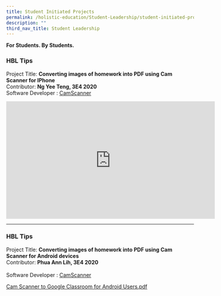 ```yaml
---
title: Student Initiated Projects
permalink: /holistic-education/Student-Leadership/student-initiated-projects
description: ""
third_nav_title: Student Leadership
---
```

**For Students. By Students.**

### HBL Tips


Project Title: **Converting images of homework into PDF using Cam Scanner for IPhone** <br>
Contributor: **Ng Yee Teng, 3E4 2020** <br> 
Software Developer : [CamScanner](https://www.camscanner.com/)

<iframe width="560" height="315" src="https://www.youtube.com/embed/rMz5kKzIk6A" title="YouTube video player" frameborder="0" allow="accelerometer; autoplay; clipboard-write; encrypted-media; gyroscope; picture-in-picture" allowfullscreen></iframe>

-----

### HBL Tips
Project Title: **Converting images of homework into PDF using Cam Scanner for Android devices** <br> 
Contributor: **Phua Ann Lih, 3E4 2020**<br>  
Software Developer : [CamScanner](https://www.camscanner.com/)

[Cam Scanner to Google Classroom for Android Users.pdf](/files/Cam%20Scanner%20to%20Google%20Classroom%20%20for%20Android%20Users.pdf)